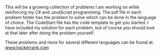 This will be a growing collection of problems I am working on while reinforcing my C# and JavaScript programming. 
The pdf file in each problem folder has the problem to solve which can be done in the language of choice. The 
CodeStart file has the code template to get you started. I have included my solution for each problem, but of course
you should look at that later after doing the problem yourself.

These problems and more for several different languages can be found at: www.hackerrank.com
